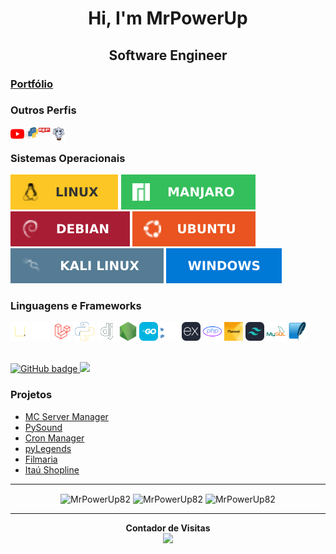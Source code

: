<h1 align="center"> Hi, I'm MrPowerUp</h1>
<h2 align="center"> Software Engineer</h2>

<h3>
  <a href="https://mrpowerup82.github.io/">Portfólio</a>
</h3>

### Outros Perfis

<a href="https://www.youtube.com/channel/UC6JuvYDZgOoI83Qp9A8oEQQ">
  <img align="left" alt="MrPowerUp | YouTube" width="22px" src="imagens/yt.png" />
</a>
<a href="https://pypi.org/user/MrPowerUp/">
  <img align="left" alt="MrPowerUp | Pypi" width="22px" src="imagens/pypi.svg" />
</a>
<a href="https://www.npmjs.com/~mrpowerup82">
  <img align="left" alt="MrPowerUp | npmJS" width="22px" src="imagens/npm.png" />
</a>
<a href="https://packagist.org/users/MrPowerUp/">
  <img align="left" alt="MrPowerUp | packagist" width="22px" src="imagens/packagist.png" />
</a>
<br/>

### Sistemas Operacionais

![Linux](/imagens/linux.svg)
![Manjaro](/imagens/manjaro.svg)
![Debian](/imagens/debian.svg)
![Ubuntu](/imagens/ubuntu.svg)
![Kali](/imagens/kali_linux.svg)
![Windows](/imagens/windows.svg)

### Linguagens e Frameworks

<div align="left">
  <code><img height="30" alt="JavaScript" title="JavaScript" src="imagens/js.svg"></code>
  <code><img height="30" alt="React" title="React" src="imagens/react.svg"></code>
  <code><img height="30" alt="Laravel" title="Laravel" src="imagens/laravel.png"></code>
  <code><img height="30" alt="Python" title="Python" src="imagens/python.svg"></code>
  <code><img height="30" alt="Django" title="Django" src="imagens/django.svg"></code>
  <code><img height="30" alt="NodeJS" title="NodeJS" src="imagens/nodejs.png"></code>
  <code><img height="30" width="30" alt="Golang" title="Golang" src="imagens/golang.svg"></code>
  <code><img height="30" width="30" alt="C++" title="C++" src="imagens/cpp.svg"></code>
  <code><img height="30" alt="Express" title="Express" src="imagens/express.svg"></code>
  <code><img height="30" alt="PHP" title="PHP" src="imagens/php.png"></code>
  <code><img height="30" alt="FilamentPHP" title="FilamentPHP" src="imagens/filamentphp.png"></code>
  <code><img height="30" width="30" alt="TailwindCSS" title="TailwindCSS" src="imagens/tailwindcss.svg"></code>
  <code><img height="30" width="30" alt="MySQL" title="MySQL" src="imagens/mysql.svg"></code>
  <code><img height="30" width="30" alt="SQLite" title="SQLite" src="imagens/sqlite.svg"></code>
</div>
<br/>

<p align="left">
  <a href="https://github.com/MrPowerUp82?tab=followers">
    <img src="https://img.shields.io/github/followers/MrPowerUp82?style=for-the-badge" alt="GitHub badge" />
  </a>
  <a href="https://www.youtube.com/channel/UC6JuvYDZgOoI83Qp9A8oEQQ?sub_confirmation=1">
    <img src="https://img.shields.io/youtube/channel/subscribers/UC6JuvYDZgOoI83Qp9A8oEQQ?style=for-the-badge" />
  </a>
</p>

### Projetos

- [MC Server Manager](https://github.com/MrPowerUp82/mcmanager)
- [PySound](https://github.com/MrPowerUp82/Eel-MusicPlayer-Python)
- [Cron Manager](https://github.com/MrPowerUp82/cron-manager)
- [pyLegends](https://github.com/MrPowerUp82/pyLegends)
- [Filmaria](https://github.com/MrPowerUp82/filmaria-mobile)
- [Itaú Shopline](https://github.com/MrPowerUp82/python_itaushopline)

<hr/>

<div align="center">
  <img align="center" src="http://github-profile-summary-cards.vercel.app/api/cards/most-commit-language?username=MrPowerUp82&theme=gotham" alt="MrPowerUp82" />
  <img align="center" src="https://github-readme-stats.vercel.app/api?username=MrPowerUp82&show_icons=true&theme=gotham" alt="MrPowerUp82" />
  <img align="center" src="https://github-readme-stats.vercel.app/api/top-langs/?username=MrPowerUp82&theme=gotham" alt="MrPowerUp82" />
</div>

<hr/>

<p align="center">
  <b>Contador de Visitas</b>
  <br/>
  <img src="https://profile-counter.glitch.me/MrPowerUp82/count.svg" />
</p>
